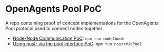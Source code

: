 # OpenAgents Pool PoC

A repo containing proof of concept implementations for the OpenAgents Pool protocol used to connect nodes together.

- [Node-Node Communication PoC](./node2node/): `npm run node2node`
- [Using nostr via the pool interface PoC](./nostrViaPool/): `npm run nostrViaPool`
